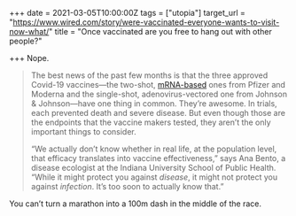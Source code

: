 +++
date = 2021-03-05T10:00:00Z
tags = ["utopia"]
target_url = "https://www.wired.com/story/were-vaccinated-everyone-wants-to-visit-now-what/"
title = "Once vaccinated are you free to hang out with other people?"

+++
Nope.

> The best news of the past few months is that the three approved Covid-19 vaccines—the two-shot, [mRNA-based](https://www.wired.com/story/why-its-a-big-deal-if-the-first-covid-vaccine-is-genetic/) ones from Pfizer and Moderna and the single-shot, adenovirus-vectored one from Johnson & Johnson—have one thing in common. They’re awesome. In trials, each prevented death and severe disease. But even though those are the endpoints that the vaccine makers tested, they aren’t the only important things to consider.   
>   
> “We actually don’t know whether in real life, at the population level, that efficacy translates into vaccine effectiveness,” says Ana Bento, a disease ecologist at the Indiana University School of Public Health. “While it might protect you against _disease_, it might not protect you against _infection_. It’s too soon to actually know that.”

You can’t turn a marathon into a 100m dash in the middle of the race.